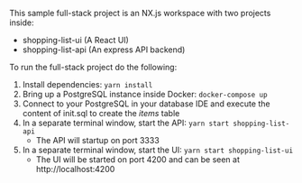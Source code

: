 This sample full-stack project is an NX.js workspace with two projects inside:
- shopping-list-ui (A React UI)
- shopping-list-api (An express API backend)

To run the full-stack project do the following:
1. Install dependencies: `yarn install`
2. Bring up a PostgreSQL instance inside Docker: `docker-compose up`
3. Connect to your PostgreSQL in your database IDE and execute the content of init.sql to create the _items_ table
4. In a separate terminal window, start the API: `yarn start shopping-list-api`
   - The API will startup on port 3333
5. In a separate terminal window, start the UI: `yarn start shopping-list-ui`
   - The UI will be started on port 4200 and can be seen at http://localhost:4200

